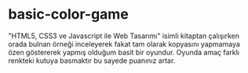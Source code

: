 # basic-color-game
"HTML5, CSS3 ve Javascript ile Web Tasarımı" isimli kitaptan çalışırken orada bulnan örneği inceleyerek fakat tam olarak kopyasını yapmamaya özen göstererek yapmış olduğum basit bir oyundur. Oyunda amaç farklı renkteki kutuya basmaktır bu sayede puanınız artar.
